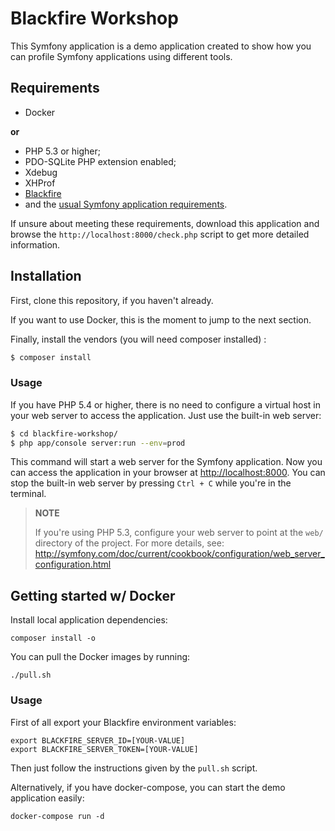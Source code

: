 # Blackfire Workshop

This Symfony application is a demo application created to show how
you can profile Symfony applications using different tools.

Requirements
------------

  * Docker

**or**

  * PHP 5.3 or higher;
  * PDO-SQLite PHP extension enabled;
  * Xdebug
  * XHProf
  * [Blackfire](https://blackfire.io/getting-started)
  * and the [usual Symfony application requirements](http://symfony.com/doc/current/reference/requirements.html).

If unsure about meeting these requirements, download this application and
browse the `http://localhost:8000/check.php` script to get more detailed
information.

Installation
------------

First, clone this repository, if you haven't already.

If you want to use Docker, this is the moment to jump to the next section.

Finally, install the vendors (you will need composer installed) :


```bash
$ composer install
```

### Usage

If you have PHP 5.4 or higher, there is no need to configure a virtual host
in your web server to access the application. Just use the built-in web server:

```bash
$ cd blackfire-workshop/
$ php app/console server:run --env=prod
```

This command will start a web server for the Symfony application. Now you can
access the application in your browser at <http://localhost:8000>. You can
stop the built-in web server by pressing `Ctrl + C` while you're in the
terminal.

> **NOTE**
>
> If you're using PHP 5.3, configure your web server to point at the `web/`
> directory of the project. For more details, see:
> http://symfony.com/doc/current/cookbook/configuration/web_server_configuration.html
> 

Getting started w/ Docker
-------------------------

Install local application dependencies:
```
composer install -o
```

You can pull the Docker images by running:
```
./pull.sh
```

### Usage

First of all export your Blackfire environment variables:
```
export BLACKFIRE_SERVER_ID=[YOUR-VALUE]
export BLACKFIRE_SERVER_TOKEN=[YOUR-VALUE]
```

Then just follow the instructions given by the `pull.sh` script.

Alternatively, if you have docker-compose, you can start the demo application easily:

```
docker-compose run -d
```
